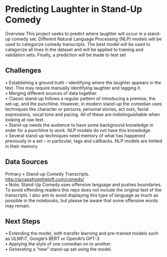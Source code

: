 # Predicting Laughter in Stand-Up Comedy
Overview
This project seeks to predict where laughter will occur in a stand-up comedy set. Different Natural Language Processing (NLP) models will be used to categorize comedy transcripts. The best model will be used to categorize all lines in the dataset and will be applied to training and validation sets. Finally, a prediction will be made to test set

## Challenges
•	Establishing a ground truth – identifying where the laughter appears in the text. This may require manually identifying laughter and tagging it. <br>
•	Merging different sources of data together. <br>
•	Classic stand-up follows a regular pattern of introducing a premise, the set-up, and the punchline. However, in modern stand-up the comedian uses techniques like character or persona, personal stories, act outs, facial expressions, vocal tone and pacing. All of these are indistinguishable when looking at raw text. <br>
•	Stand-up needs the audience to have some background knowledge in order for a punchline to work. NLP models do not have this knowledge. <br>
•	Several stand-up techniques need memory of what has happened previously in a set – in particular, tags and callbacks. NLP models are limited in their memory <br>

## Data Sources
Primary
•	Stand-up Comedy Transcripts. http://scrapsfromtheloft.com/comedy/ <br>
•	Note: Stand-Up Comedy uses offensive language and pushes boundaries. To avoid offending readers this repo does not include the original text of the transcripts. I also aim to avoid displaying this type of language as much as possible in the notebooks, but please be aware that some offensive words may remain.

## Next Steps
•	Extending the model, with transfer learning and pre-trained models such as ULMFiT, Google’s BERT or OpenAI’s GPT-3. <br>
•	Applying the style of one comedian on to another. <br>
•	Generating a “new” stand-up set using the model. <br>
